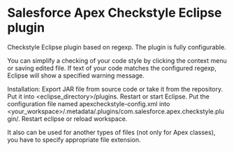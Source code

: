 Salesforce Apex Checkstyle Eclipse plugin
==========================

Checkstyle Eclipse plugin based on regexp. The plugin is fully configurable.

You can simplify a checking of your code style by clicking the context menu or saving edited file. If text of your code matches the configured regexp, Eclipse will show a specified warning message.

Installation:
Export JAR file from source code or take it from the repository. Put it into <eclipse_directory>/plugins. Restart or start Eclipse. Put the configuration file named apexcheckstyle-config.xml into <your_workspace>/.metadata/.plugins/com.salesforce.apex.checkstyle.plugin/. Restart eclipse or reload workspace.

It also can be used for another types of files (not only for Apex classes), you have to specify appropriate file extension.

